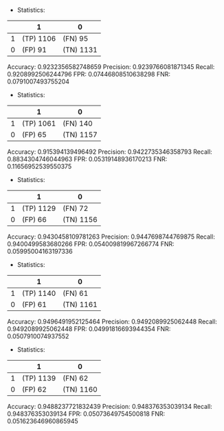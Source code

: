 * Statistics: 

|          |    1     |    0     |
|----------|----------|----------|
|    1     |(TP) 1106 | (FN) 95  |
|    0     | (FP) 91  |(TN) 1131 |
Accuracy: 0.9232356582748659
Precision: 0.9239766081871345
Recall: 0.9208992506244796
FPR: 0.07446808510638298
FNR: 0.0791007493755204
* Statistics: 

|          |    1     |    0     |
|----------|----------|----------|
|    1     |(TP) 1061 | (FN) 140 |
|    0     | (FP) 65  |(TN) 1157 |
Accuracy: 0.915394139496492
Precision: 0.9422735346358793
Recall: 0.8834304746044963
FPR: 0.05319148936170213
FNR: 0.11656952539550375
* Statistics: 

|          |    1     |    0     |
|----------|----------|----------|
|    1     |(TP) 1129 | (FN) 72  |
|    0     | (FP) 66  |(TN) 1156 |
Accuracy: 0.9430458109781263
Precision: 0.9447698744769875
Recall: 0.9400499583680266
FPR: 0.054009819967266774
FNR: 0.05995004163197336
* Statistics: 

|          |    1     |    0     |
|----------|----------|----------|
|    1     |(TP) 1140 | (FN) 61  |
|    0     | (FP) 61  |(TN) 1161 |
Accuracy: 0.9496491952125464
Precision: 0.9492089925062448
Recall: 0.9492089925062448
FPR: 0.04991816693944354
FNR: 0.0507910074937552
* Statistics: 

|          |    1     |    0     |
|----------|----------|----------|
|    1     |(TP) 1139 | (FN) 62  |
|    0     | (FP) 62  |(TN) 1160 |
Accuracy: 0.9488237721832439
Precision: 0.948376353039134
Recall: 0.948376353039134
FPR: 0.05073649754500818
FNR: 0.051623646960865945
